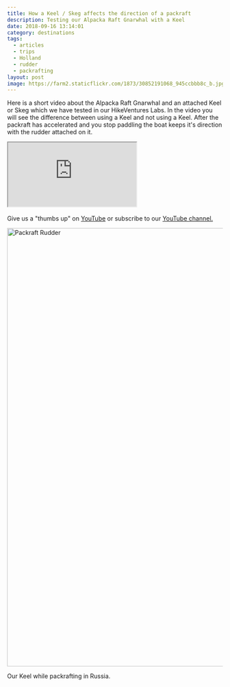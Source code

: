 ```yaml
---
title: How a Keel / Skeg affects the direction of a packraft
description: Testing our Alpacka Raft Gnarwhal with a Keel
date: 2018-09-16 13:14:01
category: destinations
tags:
  - articles
  - trips
  - Holland
  - rudder
  - packrafting
layout: post
image: https://farm2.staticflickr.com/1873/30852191068_945ccbbb8c_b.jpg
---
```


Here is a short video about the Alpacka Raft Gnarwhal and an attached Keel or Skeg which we have tested in our HikeVentures Labs. In the video you will see the difference between using a Keel and not using a Keel. After the packraft has accelerated and you stop paddling the boat keeps it's direction with the rudder attached on it.

<div class="embed-responsive embed-responsive-16by9">
    <iframe class="embed-responsive-item" src="https://www.youtube.com/embed/jJ2Poh1RvvA"></iframe>
</div>
<br>
Give us a "thumbs up" on <a href="https://www.youtube.com/watch?v=jJ2Poh1RvvA" rel="nofollow" target="_blank">YouTube</a> or subscribe to our <a rel="nofollow" target="_blank"  href="https://www.youtube.com/channel/UCnO9Q_m9EaOCrHmmQIBVBNw?sub_confirmation=1">YouTube channel.
<br>
<!--more-->

<a data-flickr-embed="true"  href="https://www.flickr.com/photos/90204224@N07/30852191068/in/dateposted-public/" title="Packraft Rudder"><img src="https://farm2.staticflickr.com/1873/30852191068_945ccbbb8c_b.jpg" width="768" height="1024" alt="Packraft Rudder"></a><script async src="//embedr.flickr.com/assets/client-code.js" charset="utf-8"></script>

Our Keel while packrafting in Russia.
